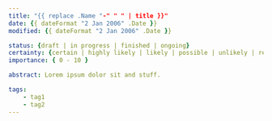 ```yaml
---
title: "{{ replace .Name "-" " " | title }}"
date: {{ dateFormat "2 Jan 2006" .Date }}
modified: {{ dateFormat "2 Jan 2006" .Date }}

status: {draft | in progress | finished | ongoing}
certainty: {certain | highly likely | likely | possible | unlikely | remote | impossible | log | emotional | fiction}
importance: { 0 - 10 }

abstract: Lorem ipsum dolor sit and stuff.

tags:
    - tag1
    - tag2
---
```


